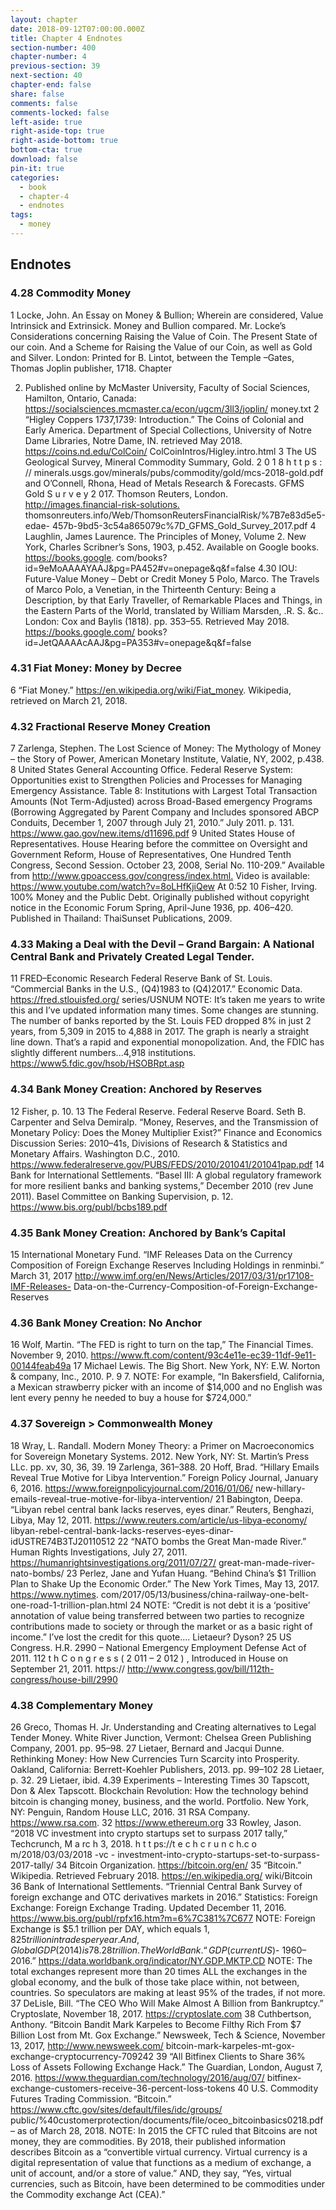 ```yaml
---
layout: chapter
date: 2018-09-12T07:00:00.000Z
title: Chapter 4 Endnotes
section-number: 400
chapter-number: 4
previous-section: 39
next-section: 40
chapter-end: false
share: false
comments: false
comments-locked: false
left-aside: true
right-aside-top: true
right-aside-bottom: true
bottom-cta: true
download: false
pin-it: true
categories:
  - book
  - chapter-4
  - endnotes
tags:
  - money
---
```

## Endnotes

### 4.28 Commodity Money

1 Locke, John. An Essay on Money & Bullion; Wherein are considered, Value
Intrinsick and Extrinsick. Money and Bullion compared. Mr. Locke’s Considerations
concerning Raising the Value of Coin. The Present State of our coin. And a Scheme
for Raising the Value of our Coin, as well as Gold and Silver. London: Printed for
B. Lintot, between the Temple –Gates, Thomas Joplin publisher, 1718. Chapter

2. Published online by McMaster University, Faculty of Social Sciences, Hamilton,
   Ontario, Canada: https://socialsciences.mcmaster.ca/econ/ugcm/3ll3/joplin/
   money.txt
   2 “Higley Coppers 1737,1739: Introduction.” The Coins of Colonial and Early
   America. Department of Special Collections, University of Notre Dame
   Libraries, Notre Dame, IN. retrieved May 2018. https://coins.nd.edu/ColCoin/
   ColCoinIntros/Higley.intro.html
   3 The US Geological Survey, Mineral Commodity Summary, Gold. 2 0 1 8 h t t p s : //
   minerals.usgs.gov/minerals/pubs/commodity/gold/mcs-2018-gold.pdf
   and O’Connell, Rhona, Head of Metals Research & Forecasts. GFMS Gold
   S u r v e y 2 017. Thomson Reuters, London. <http://images.financial-risk-solutions.>
   thomsonreuters.info/Web/ThomsonReutersFinancialRisk/%7B7e83d5e5-edae-
   457b-9bd5-3c54a865079c%7D_GFMS_Gold_Survey_2017.pdf
   4 Laughlin, James Laurence. The Principles of Money, Volume 2. New York, Charles
   Scribner’s Sons, 1903, p.452. Available on Google books. https://books.google.
   com/books?id=9eMoAAAAYAAJ&pg=PA452#v=onepage&q&f=false
   4.30 IOU: Future-Value Money – Debt or Credit Money
   5 Polo, Marco. The Travels of Marco Polo, a Venetian, in the Thirteenth Century:
   Being a Description, by that Early Traveller, of Remarkable Places and Things, in the
   Eastern Parts of the World, translated by William Marsden, .R. S. &c.. London: Cox
   and Baylis (1818). pp. 353–55. Retrieved May 2018. https://books.google.com/
   books?id=JetQAAAAcAAJ&pg=PA353#v=onepage&q&f=false

### 4.31 Fiat Money: Money by Decree

   6 “Fiat Money.” https://en.wikipedia.org/wiki/Fiat_money. Wikipedia, retrieved on
   March 21, 2018.

### 4.32 Fractional Reserve Money Creation

   7 Zarlenga, Stephen. The Lost Science of Money: The Mythology of Money – the
   Story of Power, American Monetary Institute, Valatie, NY, 2002, p.438.
   8 United States General Accounting Office. Federal Reserve System: Opportunities
   exist to Strengthen Policies and Processes for Managing Emergency Assistance.
   Table 8: Institutions with Largest Total Transaction Amounts (Not Term-Adjusted)
   across Broad-Based emergency Programs (Borrowing Aggregated by Parent
   Company and Includes sponsored ABCP Conduits, December 1, 2007 through July
   21, 2010.” July 2011. p. 131. https://www.gao.gov/new.items/d11696.pdf
   9 United States House of Representatives. House Hearing before the committee on
   Oversight and Government Reform, House of Representatives, One Hundred Tenth
   Congress, Second Session. October 23, 2008, Serial No. 110-209.” Available
   from <http://www.gpoaccess.gov/congress/index.html.> Video is available:
   https://www.youtube.com/watch?v=8oLHfKjiQew At 0:52
   10 Fisher, Irving. 100% Money and the Public Debt. Originally published without
   copyright notice in the Economic Forum Spring, April-June 1936, pp. 406–420.
   Published in Thailand: ThaiSunset Publications, 2009.

### 4.33 Making a Deal with the Devil – Grand Bargain: A National Central Bank and Privately Created Legal Tender.

11 FRED–Economic Research Federal Reserve Bank of St. Louis. “Commercial Banks
in the U.S., (Q4)1983 to (Q4)2017.” Economic Data. https://fred.stlouisfed.org/
series/USNUM
NOTE: It’s taken me years to write this and I’ve updated information many times.
Some changes are stunning. The number of banks reported by the St. Louis FED
dropped 8% in just 2 years, from 5,309 in 2015 to 4,888 in 2017. The graph is
nearly a straight line down. That’s a rapid and exponential monopolization. And,
the FDIC has slightly different numbers...4,918 institutions.
https://www5.fdic.gov/hsob/HSOBRpt.asp

### 4.34 Bank Money Creation: Anchored by Reserves

12 Fisher, p. 10.
13 The Federal Reserve. Federal Reserve Board. Seth B. Carpenter and Selva Demiralp.
“Money, Reserves, and the Transmission of Monetary Policy: Does the Money
Multiplier Exist?” Finance and Economics Discussion Series: 2010–41s, Divisions of
Research & Statistics and Monetary Affairs. Washington D.C., 2010.
https://www.federalreserve.gov/PUBS/FEDS/2010/201041/201041pap.pdf
14 Bank for International Settlements. “Basel III: A global regulatory framework for
more resilient banks and banking systems,” December 2010 (rev June 2011). Basel
Committee on Banking Supervision, p. 12.
https://www.bis.org/publ/bcbs189.pdf

### 4.35 Bank Money Creation: Anchored by Bank’s Capital

15 International Monetary Fund. “IMF Releases Data on the Currency Composition of
Foreign Exchange Reserves Including Holdings in renminbi.” March 31, 2017
<http://www.imf.org/en/News/Articles/2017/03/31/pr17108-IMF-Releases->
Data-on-the-Currency-Composition-of-Foreign-Exchange-Reserves

### 4.36 Bank Money Creation: No Anchor

16 Wolf, Martin. “The FED is right to turn on the tap,” The Financial Times. November 9,
2010.
https://www.ft.com/content/93c4e11e-ec39-11df-9e11-00144feab49a
17 Michael Lewis. The Big Short. New York, NY: E.W. Norton & company, Inc., 2010. P.
9 7.
NOTE: For example, “In Bakersfield, California, a Mexican strawberry picker with
an income of $14,000 and no English was lent every penny he needed to buy a
house for $724,000.”

### 4.37 Sovereign > Commonwealth Money

18 Wray, L. Randall. Modern Money Theory: a Primer on Macroeconomics for
Sovereign Monetary Systems. 2012. New York, NY: St. Martin’s Press LLc. pp. xv,
30, 36, 39.
19 Zarlenga, 361–388.
20 Hoff, Brad. “Hillary Emails Reveal True Motive for Libya Intervention.” Foreign Policy
Journal, January 6, 2016. https://www.foreignpolicyjournal.com/2016/01/06/
new-hillary-emails-reveal-true-motive-for-libya-intervention/
21 Babington, Deepa. “Libyan rebel central bank lacks
reserves, eyes dinar.” Reuters, Benghazi, Libya, May 12, 2011. https://www.reuters.com/article/us-libya-economy/
      libyan-rebel-central-bank-lacks-reserves-eyes-dinar-idUSTRE74B3TJ20110512
22 “NATO bombs the Great Man-made River.” Human Rights Investigations,
July 27, 2011. https://humanrightsinvestigations.org/2011/07/27/
great-man-made-river-nato-bombs/
23 Perlez, Jane and Yufan Huang. “Behind China’s $1 Trillion Plan to Shake Up the
Economic Order.” The New York Times, May 13, 2017. https://www.nytimes.
com/2017/05/13/business/china-railway-one-belt-one-road-1-trillion-plan.html
24 NOTE: “Credit is not debt it is a ‘positive’ annotation of value being transferred
between two parties to recognize contributions made to society or through
the market or as a basic right of income.” I’ve lost the credit for this quote....
Lietaeur? Dyson?
25 US Congress. H.R. 2990 – National Emergency Employment Defense Act of 2011.
112 t h C o n g r e s s ( 2 011 – 2 012 ) , Introduced in House on September 21, 2011. https://
<http://www.congress.gov/bill/112th-congress/house-bill/2990>

### 4.38 Complementary Money

26 Greco, Thomas H. Jr. Understanding and Creating alternatives to Legal Tender
Money. White River Junction, Vermont: Chelsea Green Publishing Company, 2001.
pp. 95–98.
27 Lietaer, Bernard and Jacqui Dunne. Rethinking Money: How New Currencies Turn
Scarcity into Prosperity. Oakland, California: Berrett-Koehler Publishers, 2013.
pp. 99–102
28 Lietaer, p. 32.
29 Lietaer, ibid.
4.39 Experiments – Interesting Times
30 Tapscott, Don & Alex Tapscott. Blockchain Revolution: How the technology behind
bitcoin is changing money, business, and the world. Portfolio. New York, NY:
Penguin, Random House LLC, 2016.
31 RSA Company. https://www.rsa.com.
32 https://www.ethereum.org
33 Rowley, Jason. “2018 VC investment into crypto startups set to surpass 2017 tally,”
Techcrunch, M a rc h 3, 2018. h t t ps://t e c h c r u n c h.c o m/2018/03/03/2018 -vc -
investment-into-crypto-startups-set-to-surpass-2017-tally/
34 Bitcoin Organization. https://bitcoin.org/en/
35 “Bitcoin.” Wikipedia. Retrieved February 2018. https://en.wikipedia.org/
wiki/Bitcoin
36 Bank of International Settlements. “Triennial Central Bank Survey of foreign
exchange and OTC derivatives markets in 2016.” Statistics: Foreign Exchange:
Foreign Exchange Trading. Updated December 11, 2016.
https://www.bis.org/publ/rpfx16.htm?m=6%7C381%7C677
NOTE: Foreign Exchange is $5.1 trillion per DAY, which equals $1,825 trillion in
trades per year.
And, Global GDP (2014) is 78.28 trillion.
The World Bank. “GDP (current US$)- 1960–2016.”
https://data.worldbank.org/indicator/NY.GDP.MKTP.CD
NOTE: The total exchanges represent more than 20 times ALL the exchanges in the
global economy, and the bulk of those take place within, not between, countries. So
speculators are making at least 95% of the trades, if not more.
37 DeLisle, Bill. “The CEO Who Will Make Almost A Billion from Bankruptcy.”
Cryptoslate, November 18, 2017. https://cryptoslate.com
38 Cuthbertson, Anthony. “Bitcoin Bandit Mark Karpeles to Become
Filthy Rich From $7 Billion Lost from Mt. Gox Exchange.” Newsweek,
Tech & Science, November 13, 2017, <http://www.newsweek.com/>
bitcoin-mark-karpeles-mt-gox-exchange-cryptocurrency-709242
39 “All Bitfinex Clients to Share 36% Loss of Assets Following
Exchange Hack.” The Guardian, London, August 7, 2016.
https://www.theguardian.com/technology/2016/aug/07/
bitfinex-exchange-customers-receive-36-percent-loss-tokens
40 U.S. Commodity Futures Trading Commission. “Bitcoin.”
https://www.cftc.gov/sites/default/files/idc/groups/
public/%40customerprotection/documents/file/oceo_bitcoinbasics0218.pdf – as
of March 28, 2018.
NOTE: In 2015 the CFTC ruled that Bitcoins are not money, they are commodities.
By 2018, their published information describes Bitcoin as a “convertible virtual
currency. Virtual currency is a digital representation of value that functions as a
medium of exchange, a unit of account, and/or a store of value.” AND, they say,
“Yes, virtual currencies, such as Bitcoin, have been determined to be commodities
under the Commodity exchange Act (CEA).”
